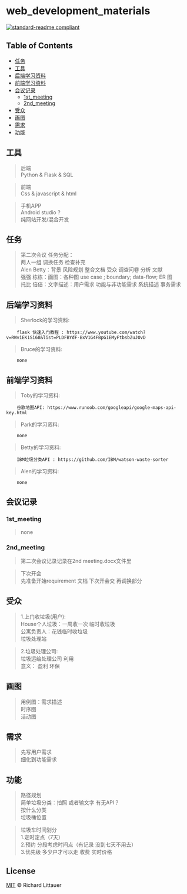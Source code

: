 # web_development_materials

[![standard-readme compliant](https://img.shields.io/badge/readme%20style-standard-brightgreen.svg?style=flat-square)](https://github.com/RichardLitt/standard-readme)


## Table of Contents
- [任务](#任务)
- [工具](#工具)
- [后端学习资料](#后端学习资料)
- [前端学习资料](#前端学习资料)
- [会议记录](#会议记录)
	- [1st_meeting](#1st_meeting)
	- [2nd_meeting](#2nd_meeting)
- [受众](#受众)
- [画图](#画图)
- [需求](#需求)
- [功能](#功能)

## 工具  

>后端  
Python & Flask & SQL  

>前端  
Css & javascript & html  

>手机APP  
Android studio ?     
纯网站开发/混合开发   


## 任务  

>第二次会议 任务分配：  
两人一组 调换任务 检查补充  
Alen Betty：背景 风险规划 整合文档 受众 调查问卷 分析 文献  
强强 栋栋：画图：各种图 use case ; boundary; data-flow; ER 图  
托比 倍倍：文字描述：用户需求 功能与非功能需求 系统描述 事务需求 


## 后端学习资料
>Sherlock的学习资料:

		flask 快速入门教程 : https://www.youtube.com/watch?v=RWviEK1Si68&list=PLDFBYdF-BxV1G4FBpG1EMyFtbsbZuJOvD

>Bruce的学习资料:

		none


## 前端学习资料

>Toby的学习资料:

		谷歌地图API: https://www.runoob.com/googleapi/google-maps-api-key.html

>Park的学习资料:
		
		none

>Betty的学习资料:
		
		IBM垃圾分类API : https://github.com/IBM/watson-waste-sorter

>Alen的学习资料:
		
		none


## 会议记录



### 1st_meeting

>none

### 2nd_meeting

>第二次会议记录记录在2nd meeting.docx文件里  
 

>下次开会  
先准备开始requirement 文档 下次开会交 再调换部分  



## 受众  
>1.上门收垃圾(用户):  
House个人垃圾：一周收一次 临时收垃圾  
公寓负责人：花钱临时收垃圾  
垃圾处理站  

>2.垃圾处理公司:  
垃圾运给处理公司 利用         
意义： 盈利 环保  

## 画图 
>用例图：需求描述  
时序图  
活动图  

## 需求   
>先写用户需求  
细化到功能需求  

## 功能   
>路径规划  
简单垃圾分类：拍照 或者输文字 有无API？  
按什么分类  
垃圾桶位置  

>垃圾车时间划分  
1.定时定点（7天）  
2.预约 分段考虑时间点（有记录 没到七天不用去）  
3.优先级 多少户才可以走 收费 实时价格  





## License

[MIT](LICENSE) © Richard Littauer
